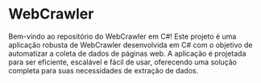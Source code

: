 # WebCrawler
Bem-vindo ao repositório do WebCrawler em C#! Este projeto é uma aplicação robusta de WebCrawler desenvolvida em C# com o objetivo de automatizar a coleta de dados de páginas web. A aplicação é projetada para ser eficiente, escalável e fácil de usar, oferecendo uma solução completa para suas necessidades de extração de dados.
